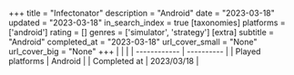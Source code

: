 +++
title = "Infectonator"
description = "Android"
date = "2023-03-18"
updated = "2023-03-18"
in_search_index = true
[taxonomies]
platforms = ['android']
rating = []
genres = ['simulator', 'strategy']
[extra]
subtitle = "Android"
completed_at = "2023-03-18"
url_cover_small = "None"
url_cover_big = "None"
+++
|              |            |
| ------------ | ---------- |
| Played platforms    | Android |
| Completed at | 2023/03/18 |


